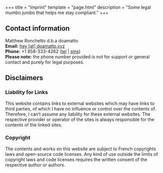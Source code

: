 +++
title = "Imprint"
template = "page.html"
description = "Some legal mumbo jumbo that helps me stay compliant."
+++

## Contact information
Matthew Ronchetto d.b.a doamatto<br/>
**Email:** [hey \[at\] doamatto.xyz](mailto:hey@doamatto.xyz)<br/>
**Phone:** +1 858-333-4262 ([tel](tel:+18583334262) | [sms](sms:+18583334262))<br/>
**Please note:** the phone number provided is not for support or general contact and purely for legal purposes.

## Disclaimers
### Liability for Links
This website contains links to external websites which may have links to third parties, of which I have no influence or control over the contents of. Therefore, I can’t assume any liability for these external websites. The respective provider or operator of the sites is always responsible for the contents of the linked sites.

### Copyright
The contents and works on this website are subject to French copyrights laws and open-source code licenses. Any kind of use outside the limits of copyright laws and code licenses requires the written consent of the respective author or authors.
